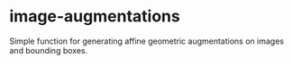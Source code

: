 # image-augmentations
Simple function for generating affine geometric augmentations on images and bounding boxes.
